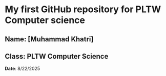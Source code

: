 # My first GitHub repository for PLTW Computer science
**Name**: [Muhammad Khatri]
-
**Class**: PLTW Computer Science
-
**Date**: 8/22/2025

